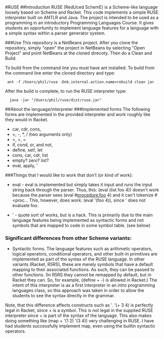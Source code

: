 #RUSE
##Introduction
RUSE (RedUced SchemE) is a Scheme-like language loosely based on Scheme and Racket.  This
code implements a simple RUSE interpreter built on ANTLR and Java.  The project is intended
to be used as a programming in an introductory Programming Languages Course.  It gives students
an opportunity to implement language features for a language with a simple syntax within
a parser generator system.


###Use
This repository is a NetBeans
project.  After you clone the repository, simply "open" the project in NetBeans by
selecting "Open Project" and point NetBeans at the cloned direcoty.  Then
do a Clean and Build.

To build from the command line you must have ant installed.  To build from the command
line enter the cloned directory and type:

     ant -f /Users/phil/ruse -Dnb.internal.action.name=rebuild clean jar

After the build is complete, to run the RUSE interpreter type:

      java -jar "/Users/phil/ruse/dist/ruse.jar" 

##About the language/interpreter
###Implemented forms
The following forms are implemented in the provided interpreter and
work roughly like they would in Racket.

* car, cdr, cons,
* +, -, \*, / (two arguments only)
* <, >, =
* if, cond, or, and not,
* define, set!, let
* cons, car, cdr, list
* empty? zero? list?
* eval, apply, '

###Things that I would like to work that don't (or kind of work):
* eval - eval is implemented but simply takes it input and runs the input string 
back through the parser.  Thus, this: (eval (list foo 4)) doesn't work because
the parser sees (eval #<procedure:foo> 4) and it can't tokenize #<proc...
This, however, does work: (eval '(foo 4)), since ' does not evaluate foo.

* ' - quote sort of works, but is a hack.  This is primarily due to the
main language features being implemented as syntactic forms and not symbols
that are mapped to code in some symbol table.  (see below)

### Significant differences from other Scheme variants:
* Syntactic forms.  The language features such as arithmetic operators,
logical operators, conditional operators, and other built-in primitives
are implemented as part of the syntax of the RUSE language.  In other variants
(Racket, R5RS), these are merely symbols that have a default mapping to their
associated functions.  As such, they can be passed to other functions.  (In
R5RS they cannot be remapped by default, but in Racket they can.  So, for
example, (define + -) is allowed in Racket.)  The intent of this interpreter
is as a first interpreter in an intro programming languages class, so this
approach was taken in order to allow the students to see the syntax directly
in the grammar.

Note, that this difference affects constructs such as '.  '(+ 3 4) is
perfectly legal in Racket, since + is a symbol.  This is not legal in the
supplied RUSE interpreter since + is part of the syntax of the language.  This
also makes doing something like (map + '(1 2) '(3 4)) very challenging in RUSE.
I have had students successfully implement map, even using the builtin 
syntactic operators.

